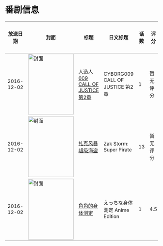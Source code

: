 # 番剧信息

|放送日期|封面|标题|日文标题|话数|评分|评分人数|
|---|---|---|---|---|---|---|
|2016-12-02|<img src="https://lain.bgm.tv/pic/cover/c/4f/27/268941_2RTbu.jpg" alt="封面" style="width:150px;height:200px;object-fit:cover;">|[人造人009 CALL OF JUSTICE 第2章](https://bangumi.tv/subject/268941)|CYBORG009 CALL OF JUSTICE 第2章|1|暂无评分|少于10人评分|
|2016-12-02|<img src="https://lain.bgm.tv/pic/cover/c/15/7a/238206_qpakG.jpg" alt="封面" style="width:150px;height:200px;object-fit:cover;">|[扎克风暴 超级海盗](https://bangumi.tv/subject/238206)|Zak Storm: Super Pirate|13|暂无评分|少于10人评分|
|2016-12-02|<img src="https://bangumi.tv/img/no_icon_subject.png" alt="封面" style="width:150px;height:200px;object-fit:cover;">|[色色的身体测定](https://bangumi.tv/subject/198600)|えっちな身体測定 Anime Edition|1|4.5|169人评分|
